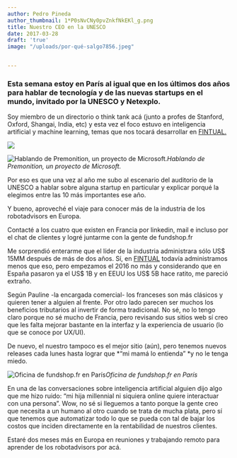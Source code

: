 ```yaml
---
author: Pedro Pineda
author_thumbnail: 1*P0sNvCNy0pvZnkfNkEKl_g.png
title: Nuestro CEO en la UNESCO
date: 2017-03-28
draft: 'true'
image: "/uploads/por-qué-salgo7856.jpeg"


---
```


### Esta semana estoy en París al igual que en los últimos dos años para hablar de tecnología y de las nuevas startups en el mundo, invitado por la UNESCO y Netexplo.

Soy miembro de un directorio o think tank acá (junto a profes de Stanford, Oxford, Shangai, India, etc) y esta vez el foco estuvo en inteligencia artificial y machine learning, temas que nos tocará desarrollar en [FINTUAL.](http://www.fintual.com)

![](/uploads/por-qué-salgo5290.jpeg)

![Hablando de Premonition, un proyecto de Microsoft.](/uploads/por-qué-salgo5056.jpeg)*Hablando de Premonition, un proyecto de Microsoft.*

Por eso es que una vez al año me subo al escenario del auditorio de la UNESCO a hablar sobre alguna startup en particular y explicar porqué la elegimos entre las 10 más importantes ese año.

Y bueno, aproveché el viaje para conocer más de la industria de los robotadvisors en Europa.

Contacté a los cuatro que existen en Francia por linkedin, mail e incluso por el chat de clientes y logré juntarme con la gente de fundshop.fr

Me sorprendió enterarme que el líder de la industria administrara sólo US$ 15MM después de más de dos años. Sí, en [FINTUAL](http://www.fintual.com) todavía administramos menos que eso, pero empezamos el 2016 no más y considerando que en España pasaron ya el US$ 1B y en EEUU los US$ 5B hace ratito, me pareció extraño.

Según Pauline -la encargada comercial- los franceses son más clásicos y quieren tener a alguien al frente. Por otro lado parecen ser muchos los beneficios tributarios al invertir de forma tradicional. No sé, no lo tengo claro porque no sé mucho de Francia, pero revisando sus sitios web sí creo que les falta mejorar bastante en la interfaz y la experiencia de usuario (lo que se conoce por UX/UI).

De nuevo, el nuestro tampoco es el mejor sitio (aún), pero tenemos nuevos releases cada lunes hasta lograr que *“mi mamá lo entienda” *y no le tenga miedo.

![Oficina de fundshop.fr en París](/uploads/por-qué-salgo7856.jpeg)*Oficina de fundshop.fr en París*

En una de las conversaciones sobre inteligencia artificial alguien dijo algo que me hizo ruido: “mi hija millennial ni siquiera online quiere interactuar con una persona”. Wow, no sé si lleguemos a tanto porque la gente creo que necesita a un humano al otro cuando se trata de mucha plata, pero sí que tenemos que automatizar todo lo que se pueda con tal de bajar los costos que inciden directamente en la rentabilidad de nuestros clientes.

Estaré dos meses más en Europa en reuniones y trabajando remoto para aprender de los robotadvisors por acá.